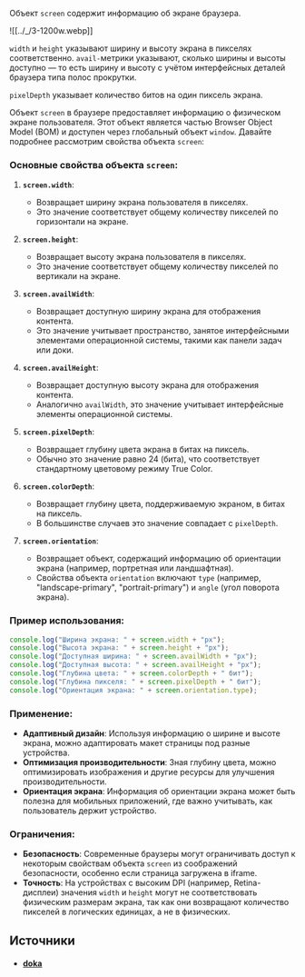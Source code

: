 Объект `screen` содержит информацию об экране браузера.

![[../_/3-1200w.webp]]

`width` и `height` указывают ширину и высоту экрана в пикселях соответственно. `avail-`метрики указывают, сколько ширины и высоты доступно — то есть ширину и высоту с учётом интерфейсных деталей браузера типа полос прокрутки.

`pixelDepth` указывает количество битов на один пиксель экрана.

Объект `screen` в браузере предоставляет информацию о физическом экране пользователя. Этот объект является частью Browser Object Model (BOM) и доступен через глобальный объект `window`. Давайте подробнее рассмотрим свойства объекта `screen`:

### Основные свойства объекта `screen`:

1. **`screen.width`**:
   - Возвращает ширину экрана пользователя в пикселях.
   - Это значение соответствует общему количеству пикселей по горизонтали на экране.

2. **`screen.height`**:
   - Возвращает высоту экрана пользователя в пикселях.
   - Это значение соответствует общему количеству пикселей по вертикали на экране.

3. **`screen.availWidth`**:
   - Возвращает доступную ширину экрана для отображения контента.
   - Это значение учитывает пространство, занятое интерфейсными элементами операционной системы, такими как панели задач или доки.

4. **`screen.availHeight`**:
   - Возвращает доступную высоту экрана для отображения контента.
   - Аналогично `availWidth`, это значение учитывает интерфейсные элементы операционной системы.

5. **`screen.pixelDepth`**:
   - Возвращает глубину цвета экрана в битах на пиксель.
   - Обычно это значение равно 24 (бита), что соответствует стандартному цветовому режиму True Color.

6. **`screen.colorDepth`**:
   - Возвращает глубину цвета, поддерживаемую экраном, в битах на пиксель.
   - В большинстве случаев это значение совпадает с `pixelDepth`.

7. **`screen.orientation`**:
   - Возвращает объект, содержащий информацию об ориентации экрана (например, портретная или ландшафтная).
   - Свойства объекта `orientation` включают `type` (например, "landscape-primary", "portrait-primary") и `angle` (угол поворота экрана).

### Пример использования:

```javascript
console.log("Ширина экрана: " + screen.width + "px");
console.log("Высота экрана: " + screen.height + "px");
console.log("Доступная ширина: " + screen.availWidth + "px");
console.log("Доступная высота: " + screen.availHeight + "px");
console.log("Глубина цвета: " + screen.colorDepth + " бит");
console.log("Глубина пикселя: " + screen.pixelDepth + " бит");
console.log("Ориентация экрана: " + screen.orientation.type);
```

### Применение:

- **Адаптивный дизайн**: Используя информацию о ширине и высоте экрана, можно адаптировать макет страницы под разные устройства.
- **Оптимизация производительности**: Зная глубину цвета, можно оптимизировать изображения и другие ресурсы для улучшения производительности.
- **Ориентация экрана**: Информация об ориентации экрана может быть полезна для мобильных приложений, где важно учитывать, как пользователь держит устройство.

### Ограничения:

- **Безопасность**: Современные браузеры могут ограничивать доступ к некоторым свойствам объекта `screen` из соображений безопасности, особенно если страница загружена в iframe.
- **Точность**: На устройствах с высоким DPI (например, Retina-дисплеи) значения `width` и `height` могут не соответствовать физическим размерам экрана, так как они возвращают количество пикселей в логических единицах, а не в физических.

## Источники
- #### [doka](https://doka.guide/js/bom/)
